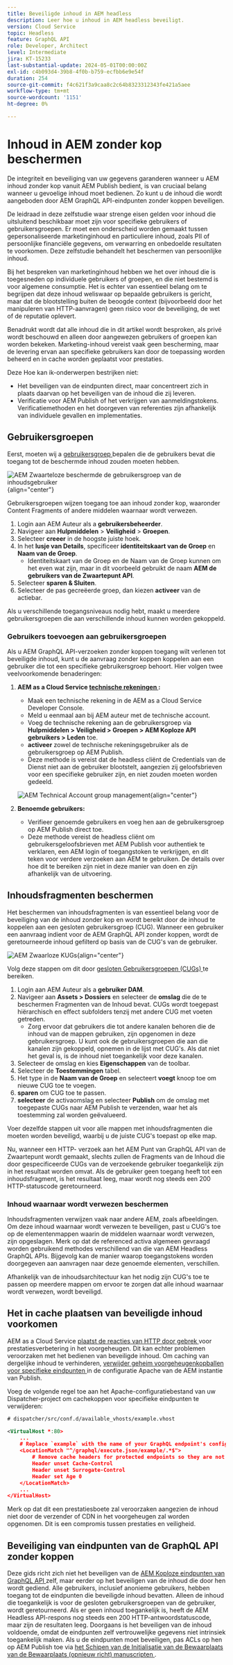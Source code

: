 ```yaml
---
title: Beveiligde inhoud in AEM headless
description: Leer hoe u inhoud in AEM headless beveiligt.
version: Cloud Service
topic: Headless
feature: GraphQL API
role: Developer, Architect
level: Intermediate
jira: KT-15233
last-substantial-update: 2024-05-01T00:00:00Z
exl-id: c4b093d4-39b8-4f0b-b759-ecfbb6e9e54f
duration: 254
source-git-commit: f4c621f3a9caa8c2c64b8323312343fe421a5aee
workflow-type: tm+mt
source-wordcount: '1151'
ht-degree: 0%

---
```


# Inhoud in AEM zonder kop beschermen

De integriteit en beveiliging van uw gegevens garanderen wanneer u AEM inhoud zonder kop vanuit AEM Publish bedient, is van cruciaal belang wanneer u gevoelige inhoud moet bedienen. Zo kunt u de inhoud die wordt aangeboden door AEM GraphQL API-eindpunten zonder koppen beveiligen.

De leidraad in deze zelfstudie waar strenge eisen gelden voor inhoud die uitsluitend beschikbaar moet zijn voor specifieke gebruikers of gebruikersgroepen. Er moet een onderscheid worden gemaakt tussen gepersonaliseerde marketinginhoud en particuliere inhoud, zoals PII of persoonlijke financiële gegevens, om verwarring en onbedoelde resultaten te voorkomen. Deze zelfstudie behandelt het beschermen van persoonlijke inhoud.

Bij het bespreken van marketinginhoud hebben we het over inhoud die is toegesneden op individuele gebruikers of groepen, en die niet bestemd is voor algemene consumptie. Het is echter van essentieel belang om te begrijpen dat deze inhoud weliswaar op bepaalde gebruikers is gericht, maar dat de blootstelling buiten de beoogde context (bijvoorbeeld door het manipuleren van HTTP-aanvragen) geen risico voor de beveiliging, de wet of de reputatie oplevert.

Benadrukt wordt dat alle inhoud die in dit artikel wordt besproken, als privé wordt beschouwd en alleen door aangewezen gebruikers of groepen kan worden bekeken. Marketing-inhoud vereist vaak geen bescherming, maar de levering ervan aan specifieke gebruikers kan door de toepassing worden beheerd en in cache worden geplaatst voor prestaties.

Deze Hoe kan ik-onderwerpen bestrijken niet:

- Het beveiligen van de eindpunten direct, maar concentreert zich in plaats daarvan op het beveiligen van de inhoud die zij leveren.
- Verificatie voor AEM Publish of het verkrijgen van aanmeldingstokens. Verificatiemethoden en het doorgeven van referenties zijn afhankelijk van individuele gevallen en implementaties.

## Gebruikersgroepen

Eerst, moeten wij a [ gebruikersgroep ](https://experienceleague.adobe.com/en/docs/experience-manager-learn/cloud-service/accessing/aem-users-groups-and-permissions) bepalen die de gebruikers bevat die toegang tot de beschermde inhoud zouden moeten hebben.

![ AEM Zwaarteloze beschermde de gebruikersgroep van de inhoudsgebruiker ](./assets/protected-content/user-groups.png){align="center"}

Gebruikersgroepen wijzen toegang toe aan inhoud zonder kop, waaronder Content Fragments of andere middelen waarnaar wordt verwezen.

1. Login aan AEM Auteur als a **gebruikersbeheerder**.
1. Navigeer aan **Hulpmiddelen** > **Veiligheid** > **Groepen**.
1. Selecteer **creeer** in de hoogste juiste hoek.
1. In het **lusje van Details**, specificeer **identiteitskaart van de Groep** en **Naam van de Groep**.
   - Identiteitskaart van de Groep en de Naam van de Groep kunnen om het even wat zijn, maar in dit voorbeeld gebruikt de naam **AEM de gebruikers van de Zwaartepunt API**.
1. Selecteer **sparen &amp; Sluiten**.
1. Selecteer de pas gecreëerde groep, dan kiezen **activeer** van de actiebar.

Als u verschillende toegangsniveaus nodig hebt, maakt u meerdere gebruikersgroepen die aan verschillende inhoud kunnen worden gekoppeld.

### Gebruikers toevoegen aan gebruikersgroepen

Als u AEM GraphQL API-verzoeken zonder koppen toegang wilt verlenen tot beveiligde inhoud, kunt u de aanvraag zonder koppen koppelen aan een gebruiker die tot een specifieke gebruikersgroep behoort. Hier volgen twee veelvoorkomende benaderingen:

1. **AEM as a Cloud Service [ technische rekeningen ](https://experienceleague.adobe.com/en/docs/experience-manager-learn/getting-started-with-aem-headless/authentication/service-credentials):**
   - Maak een technische rekening in de AEM as a Cloud Service Developer Console.
   - Meld u eenmaal aan bij AEM auteur met de technische account.
   - Voeg de technische rekening aan de gebruikersgroep via **Hulpmiddelen > Veiligheid > Groepen > AEM Koploze API gebruikers > Leden** toe.
   - **activeer** zowel de technische rekeningsgebruiker als de gebruikersgroep op AEM Publish.
   - Deze methode is vereist dat de headless cliënt de Credentials van de Dienst niet aan de gebruiker blootstelt, aangezien zij geloofsbrieven voor een specifieke gebruiker zijn, en niet zouden moeten worden gedeeld.

   ![AEM Technical Account group management ](./assets/protected-content/group-membership.png){align="center"}

2. **Benoemde gebruikers:**
   - Verifieer genoemde gebruikers en voeg hen aan de gebruikersgroep op AEM Publish direct toe.
   - Deze methode vereist de headless cliënt om gebruikersgeloofsbrieven met AEM Publish voor authentiek te verklaren, een AEM login of toegangstoken te verkrijgen, en dit teken voor verdere verzoeken aan AEM te gebruiken. De details over hoe dit te bereiken zijn niet in deze manier van doen en zijn afhankelijk van de uitvoering.

## Inhoudsfragmenten beschermen

Het beschermen van inhoudsfragmenten is van essentieel belang voor de beveiliging van de inhoud zonder kop en wordt bereikt door de inhoud te koppelen aan een gesloten gebruikersgroep (CUG). Wanneer een gebruiker een aanvraag indient voor de AEM GraphQL API zonder koppen, wordt de geretourneerde inhoud gefilterd op basis van de CUG&#39;s van de gebruiker.

![ AEM Zwaarloze KUGs ](./assets/protected-content/cugs.png){align="center"}

Volg deze stappen om dit door [ gesloten Gebruikersgroepen (CUGs) ](https://experienceleague.adobe.com/en/docs/experience-manager-learn/assets/advanced/closed-user-groups) te bereiken.

1. Login aan AEM Auteur als a **gebruiker DAM**.
2. Navigeer aan **Assets > Dossiers** en selecteer de **omslag** die de te beschermen Fragmenten van de Inhoud bevat. CUGs wordt toegepast hiërarchisch en effect subfolders tenzij met andere CUG met voeten getreden.
   - Zorg ervoor dat gebruikers die tot andere kanalen behoren die de inhoud van de mappen gebruiken, zijn opgenomen in deze gebruikersgroep. U kunt ook de gebruikersgroepen die aan die kanalen zijn gekoppeld, opnemen in de lijst met CUG&#39;s. Als dat niet het geval is, is de inhoud niet toegankelijk voor deze kanalen.
3. Selecteer de omslag en kies **Eigenschappen** van de toolbar.
4. Selecteer de **Toestemmingen** tabel.
5. Het type in de **Naam van de Groep** en selecteert **voegt** knoop toe om nieuwe CUG toe te voegen.
6. **sparen** om CUG toe te passen.
7. **selecteer** de activaomslag en selecteer **Publish** om de omslag met toegepaste CUGs naar AEM Publish te verzenden, waar het als toestemming zal worden geëvalueerd.

Voer dezelfde stappen uit voor alle mappen met inhoudsfragmenten die moeten worden beveiligd, waarbij u de juiste CUG&#39;s toepast op elke map.

Nu, wanneer een HTTP- verzoek aan het AEM Punt van GraphQL API van de Zwaartepunt wordt gemaakt, slechts zullen de Fragments van de Inhoud die door gespecificeerde CUGs van de verzoekende gebruiker toegankelijk zijn in het resultaat worden omvat. Als de gebruiker geen toegang heeft tot een inhoudsfragment, is het resultaat leeg, maar wordt nog steeds een 200 HTTP-statuscode geretourneerd.

### Inhoud waarnaar wordt verwezen beschermen

Inhoudsfragmenten verwijzen vaak naar andere AEM, zoals afbeeldingen. Om deze inhoud waarnaar wordt verwezen te beveiligen, past u CUG&#39;s toe op de elementenmappen waarin de middelen waarnaar wordt verwezen, zijn opgeslagen. Merk op dat de referenced activa algemeen gevraagd worden gebruikend methodes verschillend van die van AEM Headless GraphQL APIs. Bijgevolg kan de manier waarop toegangstokens worden doorgegeven aan aanvragen naar deze genoemde elementen, verschillen.

Afhankelijk van de inhoudsarchitectuur kan het nodig zijn CUG&#39;s toe te passen op meerdere mappen om ervoor te zorgen dat alle inhoud waarnaar wordt verwezen, wordt beveiligd.

## Het in cache plaatsen van beveiligde inhoud voorkomen

AEM as a Cloud Service [ plaatst de reacties van HTTP door gebrek ](https://experienceleague.adobe.com/en/docs/experience-manager-learn/cloud-service/caching/publish) voor prestatiesverbetering in het voorgeheugen. Dit kan echter problemen veroorzaken met het bedienen van beveiligde inhoud. Om caching van dergelijke inhoud te verhinderen, [ verwijder geheim voorgeheugenkopballen voor specifieke eindpunten ](https://experienceleague.adobe.com/en/docs/experience-manager-learn/cloud-service/caching/publish#how-to-customize-cache-rules-1) in de configuratie Apache van de AEM instantie van Publish.

Voeg de volgende regel toe aan het Apache-configuratiebestand van uw Dispatcher-project om cachekoppen voor specifieke eindpunten te verwijderen:

```xml
# dispatcher/src/conf.d/available_vhosts/example.vhost

<VirtualHost *:80>
    ...
    # Replace `example` with the name of your GraphQL endpoint's configuration name.
    <LocationMatch "^/graphql/execute.json/example/.*$">
        # Remove cache headers for protected endpoints so they are not cached
        Header unset Cache-Control
        Header unset Surrogate-Control
        Header set Age 0
    </LocationMatch>
    ...
</VirtualHost>
```

Merk op dat dit een prestatiesboete zal veroorzaken aangezien de inhoud niet door de verzender of CDN in het voorgeheugen zal worden opgenomen. Dit is een compromis tussen prestaties en veiligheid.

## Beveiliging van eindpunten van de GraphQL API zonder koppen

Deze gids richt zich niet het beveiligen van de [ AEM Koploze eindpunten van GraphQL API ](https://experienceleague.adobe.com/en/docs/experience-manager-cloud-service/content/headless/graphql-api/graphql-endpoint) zelf, maar eerder op het beveiligen van de inhoud die door hen wordt gediend. Alle gebruikers, inclusief anonieme gebruikers, hebben toegang tot de eindpunten die beveiligde inhoud bevatten. Alleen de inhoud die toegankelijk is voor de gesloten gebruikersgroepen van de gebruiker, wordt geretourneerd. Als er geen inhoud toegankelijk is, heeft de AEM Headless API-respons nog steeds een 200 HTTP-antwoordstatuscode, maar zijn de resultaten leeg. Doorgaans is het beveiligen van de inhoud voldoende, omdat de eindpunten zelf vertrouwelijke gegevens niet intrinsiek toegankelijk maken. Als u de eindpunten moet beveiligen, pas ACLs op hen op AEM Publish toe via [ het Schipen van de Initialisatie van de Bewaarplaats van de Bewaarplaats (opnieuw richt) manuscripten ](https://sling.apache.org/documentation/bundles/repository-initialization.html#repoinit-parser-test-scenarios).
